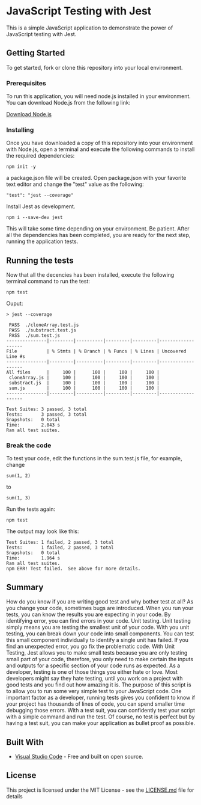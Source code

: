 # JavaScript Testing with Jest

This is a simple JavaScript application to demonstrate the power of JavaScript testing with Jest.

## Getting Started

To get started, fork or clone this repository into your local environment.

### Prerequisites

To run this application, you will need node.js installed in your environment. You can download Node.js from the following link:

[Download Node.js](https://nodejs.org/en/download/)

### Installing

Once you have downloaded a copy of this repository into your environment with Node.js, open a terminal and execute the following commands to install the required dependencies:

```
npm init -y
```
a package.json file will be created. Open package.json with your favorite text editor and change the "test" value as the following:

```
"test": "jest --coverage"
```

Install Jest as development.
```
npm i --save-dev jest
```

This will take some time depending on your environment. Be patient. After all the dependencies has been completed, you are ready for the next step, running the application tests.

## Running the tests

Now that all the decencies has been installed, execute the following terminal command to run the test:

```
npm test
```
Ouput:
```
> jest --coverage

 PASS  ./cloneArray.test.js
 PASS  ./substract.test.js
 PASS  ./sum.test.js
---------------|---------|----------|---------|---------|-------------------
File           | % Stmts | % Branch | % Funcs | % Lines | Uncovered Line #s
---------------|---------|----------|---------|---------|-------------------
All files      |     100 |      100 |     100 |     100 | 
 cloneArray.js |     100 |      100 |     100 |     100 |
 substract.js  |     100 |      100 |     100 |     100 |
 sum.js        |     100 |      100 |     100 |     100 |
---------------|---------|----------|---------|---------|-------------------

Test Suites: 3 passed, 3 total
Tests:       3 passed, 3 total
Snapshots:   0 total
Time:        2.043 s
Ran all test suites.
```

### Break the code

To test your code, edit the functions in the sum.test.js file, for example, change
```
sum(1, 2)
```
to
```
sum(1, 3)
```
Run the tests again:
```
npm test
```

The output may look like this:
```
Test Suites: 1 failed, 2 passed, 3 total
Tests:       1 failed, 2 passed, 3 total
Snapshots:   0 total
Time:        1.964 s
Ran all test suites.
npm ERR! Test failed.  See above for more details.
```
## Summary
How do you know if you are writing good test and why bother test at all? As you change your code, sometimes bugs are introduced. When you run your tests, you can know the results you are expecting in your code. By identifying error, you can find errors in your code.
Unit testing. Unit testing simply means you are testing the smallest unit of your code. With you unit testing, you can break down your code into small components. You can test this small component individually to identify a single unit has failed. If you find an unexpected error, you go fix the problematic code. With Unit Testing, Jest allows you to make small tests because you are only testing small part of your code, therefore, you only need to make certain the inputs and outputs for a specific section of your code runs as expected.
As a developer, testing is one of those things you either hate or love. Most developers might say they hate testing, until you work on a project with good tests and you find out how amazing it is. The purpose of this script is to allow you to run some very simple test to your JavaScript code. One important factor as a developer, running tests gives you confident to know if your project has thousands of lines of code, you can spend smaller time debugging those errors. With a test suit, you can confidently test your script with a simple command and run the test. Of course, no test is perfect but by having a test suit, you can make your application as bullet proof as possible.
## Built With
* [Visual Studio Code](https://code.visualstudio.com/) - Free and built on open source.
## License
This project is licensed under the MIT License - see the [LICENSE.md](LICENSE.md) file for details
